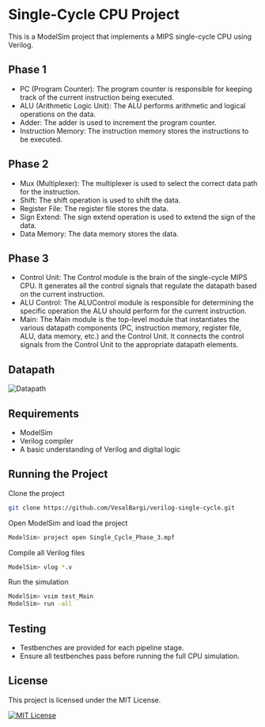 # Single-Cycle CPU Project

This is a ModelSim project that implements a MIPS single-cycle CPU using Verilog.

## Phase 1

- PC (Program Counter): The program counter is responsible for keeping track of the current instruction being executed.
- ALU (Arithmetic Logic Unit): The ALU performs arithmetic and logical operations on the data.
- Adder: The adder is used to increment the program counter.
- Instruction Memory: The instruction memory stores the instructions to be executed.

## Phase 2

- Mux (Multiplexer): The multiplexer is used to select the correct data path for the instruction.
- Shift: The shift operation is used to shift the data.
- Register File: The register file stores the data.
- Sign Extend: The sign extend operation is used to extend the sign of the data.
- Data Memory: The data memory stores the data.

## Phase 3

- Control Unit: The Control module is the brain of the single-cycle MIPS CPU. It generates all the control signals that regulate the datapath based on the current instruction.
- ALU Control: The ALUControl module is responsible for determining the specific operation the ALU should perform for the current instruction.
- Main: The Main module is the top-level module that instantiates the various datapath components (PC, instruction memory, register file, ALU, data memory, etc.) and the Control Unit. It connects the control signals from the Control Unit to the appropriate datapath elements.

## Datapath

![Datapath](https://i.imgur.com/rW6Smwh.jpeg)

## Requirements

- ModelSim
- Verilog compiler
- A basic understanding of Verilog and digital logic

## Running the Project

Clone the project

```bash
git clone https://github.com/VesalBargi/verilog-single-cycle.git
```

Open ModelSim and load the project

```bash
ModelSim> project open Single_Cycle_Phase_3.mpf
```

Compile all Verilog files

```bash
ModelSim> vlog *.v
```

Run the simulation

```bash
ModelSim> vsim test_Main
ModelSim> run -all
```

## Testing

- Testbenches are provided for each pipeline stage.
- Ensure all testbenches pass before running the full CPU simulation.

## License

This project is licensed under the MIT License.

[![MIT License](https://img.shields.io/badge/License-MIT-green.svg)](https://choosealicense.com/licenses/mit/)
